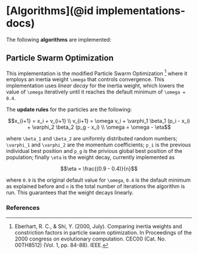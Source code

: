 # [Algorithms](@id implementations-docs)

The following **algorithms** are implemented:

## Particle Swarm Optimization
This implementation is the modified Particle Swarm Optimization [^1] where it employs an inertia weight ``\omega``
that controls convergence. This implementation uses _linear decay_ for the inertia weight, which lowers the value of 
``\omega`` iteratively until it reaches the default minimum of ``\omega = 0.4``.

The **update rules** for the particles are the following:

```math
x_{i+1} = x_i + v_{i+1} \\
v_{i+1} = \omega v_i + \varphi_1 \beta_1 (p_i - x_i) + \varphi_2 \beta_2 (p_g - x_i) \\
\omega = \omega - \eta
```

where ``\beta_1`` and ``\beta_2`` are uniformly distributed random numbers; ``\varphi_1`` and ``\varphi_2`` are the momentum coefficients;
``p_i`` is the previous individual best position and ``p_g`` is the privious global best position of the population; finally
``\eta`` is the weight decay, currently implemented as

```math
\eta = \frac{(0.9 - 0.4)}{n}
```
where ``0.9`` is the original default value for ``\omega``, ``0.4`` is the default minimum as explained before and ``n`` is the
total number of iterations the algorithm is run. This guarantees that the weight decays linearly.

### References

[^1]: Eberhart, R. C., & Shi, Y. (2000, July). Comparing inertia weights and constriction factors in particle swarm optimization. In Proceedings of the 2000 congress on evolutionary computation. CEC00 (Cat. No. 00TH8512) (Vol. 1, pp. 84-88). IEEE.